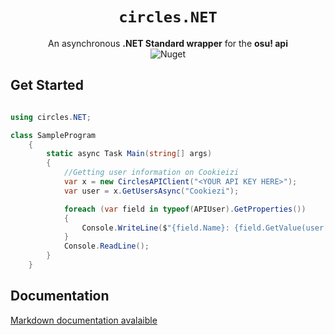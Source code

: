<div align="center">
<h1><code>circles.NET</code></h1>
An asynchronous <b>.NET Standard wrapper</b> for the <b>osu! api</b>
<br/>
<img alt="Nuget" src="https://img.shields.io/nuget/dt/circles.NET.svg?color=lightblue&label=Downloads&logo=nuget&logoColor=lightblue&link=https://www.nuget.org/packages/circles.NET/"/>
</div>


## Get Started
```csharp

using circles.NET;

class SampleProgram
    {
        static async Task Main(string[] args)
        {
            //Getting user information on Cookieizi
            var x = new CirclesAPIClient("<YOUR API KEY HERE>");
            var user = x.GetUsersAsync("Cookiezi");

            foreach (var field in typeof(APIUser).GetProperties())
            {
                Console.WriteLine($"{field.Name}: {field.GetValue(user[0])}");
            }
            Console.ReadLine();
        }
    }

```

## Documentation
[Markdown documentation avalaible](circles.NET/doc/API.md)

